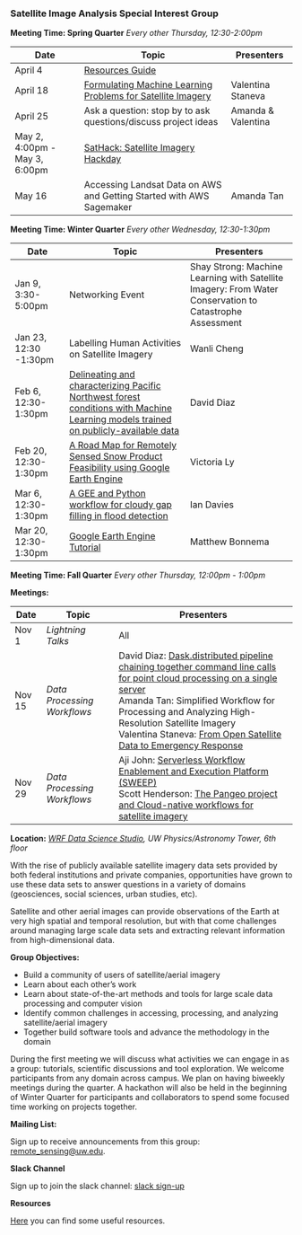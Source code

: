 <link href="assets/css/style.scss" rel="stylesheet">

### Satellite Image Analysis Special Interest Group

**Meeting Time: Spring Quarter** *Every other Thursday, 12:30-2:00pm*

|Date      | Topic | Presenters |
|----------|-------| -----------|
|April 4 | [Resources Guide](https://uwescience.github.io/sat-image-analysis/resources)| |
|April 18 | [Formulating Machine Learning Problems for Satellite Imagery](https://github.com/uwescience/sat-image-analysis/blob/master/presentations/SatML_Valentina.pdf)| Valentina Staneva |
|April 25| Ask a question: stop by to ask questions/discuss project ideas| Amanda & Valentina|
|May 2, 4:00pm - May 3, 6:00pm| [SatHack: Satellite Imagery Hackday](https://uwescience.github.io/sat-image-analysis/sathack)|
|May 16| Accessing Landsat Data on AWS and Getting Started with AWS Sagemaker | Amanda Tan|


**Meeting Time: Winter Quarter** *Every other Wednesday, 12:30-1:30pm*

|Date      | Topic | Presenters |
|----------|-------| -----------|
|Jan 9, 3:30-5:00pm | Networking Event| Shay Strong: Machine Learning with Satellite Imagery: From Water Conservation to Catastrophe Assessment|
|Jan 23, 12:30 -1:30pm |Labelling Human Activities on Satellite Imagery| Wanli Cheng |
|Feb 6, 12:30-1:30pm | [Delineating and characterizing Pacific Northwest forest conditions with Machine Learning models trained on publicly-available data](https://github.com/uwescience/sat-image-analysis/blob/master/presentations/Diaz%2C%20David%20-%20Delineating%20Forest%20Types_2019-02-04.pdf) | David Diaz|
|Feb 20, 12:30-1:30pm| [A Road Map for Remotely Sensed Snow Product Feasibility using Google Earth Engine](https://docs.google.com/presentation/d/1AmlI_MC-k0w2rvTiuS4evV6CbLX9zmylwgqQXAlW2Vc/edit?usp=sharing) | Victoria Ly |
|Mar 6, 12:30-1:30pm| [A GEE and Python workflow for cloudy gap filling in flood detection](https://docs.google.com/presentation/d/13pVbatYr_fTeKTcvLzpiKi2CbmFHsdeKAihrQST9q0U/edit#slide=id.p) | Ian Davies |
|Mar 20, 12:30-1:30pm| [Google Earth Engine Tutorial](https://mbonnema.github.io/GoogleEarthEngine/) | Matthew Bonnema |




**Meeting Time: Fall Quarter**  *Every other Thursday, 12:00pm - 1:00pm*

**Meetings:**

|Date   | Topic | Presenters|
|-------|-------|-----------|
| Nov 1 | *Lightning Talks* | All|
| Nov 15 |  *Data Processing Workflows* | David Diaz: [Dask.distributed pipeline chaining together command line calls for point cloud processing on a single server](https://github.com/Ecotrust/pyFIRS/tree/master/pyFIRS/examples)<br/>Amanda Tan: Simplified Workflow for Processing and Analyzing High-Resolution Satellite Imagery<br/>Valentina Staneva: [From Open Satellite Data to Emergency Response](https://github.com/valentina-s/presentations/blob/master/Staneva_Valentina_Workflow.pdf)|
|Nov 29| *Data Processing Workflows*| Aji John: [Serverless Workflow Enablement and Execution Platform (SWEEP)]() <br/> Scott Henderson: [The Pangeo project and Cloud-native workflows for satellite imagery](https://medium.com/pangeo/cloud-native-geoprocessing-of-earth-observation-satellite-data-with-pangeo-997692d91ca2 )|


**Location:** *[WRF Data Science Studio](https://www.google.com/maps/place/eScience+Institute/@47.6536832,-122.3135565,16z/data=!4m5!3m4!1s0x549014f277b0f15d:0x7c2434f079426d8c!8m2!3d47.6533665!4d-122.3117848), UW Physics/Astronomy Tower, 6th floor*


With the rise of publicly available satellite imagery data sets provided by both federal institutions and private companies, opportunities have grown to use these data sets to answer questions in a variety of domains (geosciences, social sciences, urban studies, etc).

Satellite and other aerial images can provide observations of the Earth at very high spatial and temporal resolution, but with that come challenges around managing large scale data sets and extracting relevant information from high-dimensional data. 

**Group Objectives:**

* Build a community of users of satellite/aerial imagery 
* Learn about each other’s work
* Learn about state-of-the-art methods and tools for large scale data processing and computer vision
* Identify common challenges in accessing, processing, and analyzing satellite/aerial imagery
* Together build software tools and advance the methodology in the domain


During the first meeting we will discuss what activities we can engage in as a group: tutorials, scientific discussions and tool exploration. We welcome participants from any domain across campus. We plan on having biweekly meetings during the quarter. A hackathon will also be held in the beginning of Winter Quarter for participants and collaborators to spend some focused time working on projects together.

**Mailing List:**

Sign up to receive announcements from this group: [remote_sensing@uw.edu](http://mailman11.u.washington.edu/mailman/listinfo/remote_sensing).

**Slack Channel**

Sign up to join the slack channel: [slack sign-up](https://join.slack.com/t/sat-image-analysis/)

**Resources**

[Here](https://uwescience.github.io/sat-image-analysis/resources.html) you can find some useful resources.


